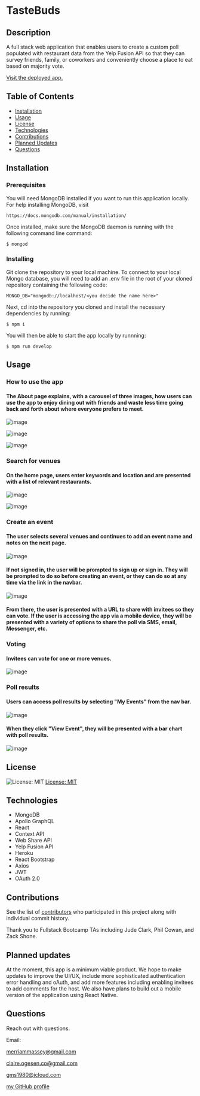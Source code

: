 # TasteBuds

## Description

A full stack web application that enables users to create a custom poll populated with restaurant data from the Yelp Fusion API so that they can survey friends, family, or coworkers and conveniently choose a place to eat based on majority vote.

[Visit the deployed app.](https://whereyouwannaeat.herokuapp.com/)

## Table of Contents

- [Installation](#installation)
- [Usage](#usage)
- [License](#license)
- [Technologies](#technologies)
- [Contributions](#contributions)
- [Planned Updates](#plannedupdates)
- [Questions](#questions)

## Installation

### Prerequisites

You will need MongoDB installed if you want to run this application locally. For help installing MongoDB, visit
````
https://docs.mongodb.com/manual/installation/
````
Once installed, make sure the MongoDB daemon is running with the following command line command:
````
$ mongod
````

### Installing

Git clone the repository to your local machine. To connect to your local Mongo database, you will need to add an .env file in the root of your cloned repository containing the following code:
````
MONGO_DB="mongodb://localhost/<you decide the name here>"
````

Next, cd into the repository you cloned and install the necessary dependencies by running:
````
$ npm i
````

You will then be able to start the app locally by runnning:
````
$ npm run develop
````

## Usage

### How to use the app

#### The About page explains, with a carousel of three images, how users can use the app to enjoy dining out with friends and waste less time going back and forth   about where everyone prefers to meet.

![image](https://user-images.githubusercontent.com/77468612/135192080-74fc8a18-951a-4126-b150-af67d9d76955.png)

![image](https://user-images.githubusercontent.com/77468612/135192084-6ce07771-9977-4111-b0d9-bb24f15b8282.png)

![image](https://user-images.githubusercontent.com/77468612/135192105-a560772a-63b3-454e-b9b1-9a55462db861.png)

### Search for venues

#### On the home page, users enter keywords and location and are presented with a list of relevant restaurants.

![image](https://user-images.githubusercontent.com/77468612/135192131-1ac53c44-fca9-4013-a01f-d6755162b7f1.png)

![image](https://user-images.githubusercontent.com/77468612/135192176-e254a4f0-f00a-4e83-a3f9-7314cb40d378.png)

### Create an event

#### The user selects several venues and continues to add an event name and notes on the next page. 

![image](https://user-images.githubusercontent.com/77468612/135192189-c4dd7bef-60cb-4901-91ff-6d75814d23f8.png)

#### If not signed in, the user will be prompted to sign up or sign in. They will be prompted to do so before creating an event, or they can do so at any time via the link in the navbar.

![image](https://user-images.githubusercontent.com/77468612/135192159-e83b1609-2e77-478c-8111-e068891e9b5e.png)

#### From there, the user is presented with a URL to share with invitees so they can vote. If the user is accessing the app via a mobile device, they will be presented with a variety of options to share the poll via SMS, email, Messenger, etc.

### Voting

#### Invitees can vote for one or more venues.

![image](https://user-images.githubusercontent.com/77468612/135193923-5f069974-98d1-4874-bbfa-a9df9ecf66d8.png)

### Poll results

#### Users can access poll results by selecting "My Events" from the nav bar. 

![image](https://user-images.githubusercontent.com/77468612/135192378-6c45ebc7-8faf-4b8f-b919-0ad26f715600.png)

#### When they click "View Event", they will be presented with a bar chart with poll results.

![image](https://user-images.githubusercontent.com/77468612/135192209-453f1ad1-a1e9-4245-b9c7-a9f7ebb0cfa6.png)

## License

![License: MIT](https://img.shields.io/badge/License-MIT-yellow.svg)
[License: MIT](https://opensource.org/licenses/MIT)

## Technologies

- MongoDB
- Apollo GraphQL
- React
- Context API
- Web Share API
- Yelp Fusion API
- Heroku
- React Bootstrap
- Axios
- JWT
- OAuth 2.0

## Contributions

See the list of [contributors](https://github.com/merriammassey/tastebuds/graphs/contributors) who participated in this project along with individual commit history.

Thank you to Fullstack Bootcamp TAs including Jude Clark, Phil Cowan, and Zack Shone.

## Planned updates

At the moment, this app is a minimum viable product. We hope to make updates to improve the UI/UX, include more sophisticated authentication error handling and oAuth, and add more features including enabling invitees to add comments for the host. We also have plans to build out a mobile version of the application using React Native.

## Questions

Reach out with questions.

Email:

merriammassey@gmail.com

claire.ogesen.co@gmail.com

gms1980@icloud.com

[my GitHub profile](https://github.com/merriammassey)
